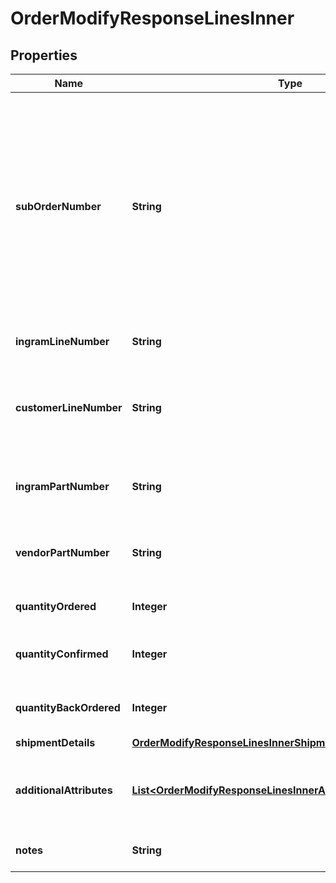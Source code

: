 

# OrderModifyResponseLinesInner


## Properties

| Name | Type | Description | Notes |
|------------ | ------------- | ------------- | -------------|
|**subOrderNumber** | **String** | The sub order number. The two-digit prefix is the warehouse code of the warehouse nearest the reseller. The middle number is the order number. The two-digit suffix is the sub order number. |  [optional] |
|**ingramLineNumber** | **String** | The IngramMicro line number. |  [optional] |
|**customerLineNumber** | **String** | The reseller&#39;s line number for reference in their system. |  [optional] |
|**ingramPartNumber** | **String** | The unique IngramMicro part number for the line item. |  [optional] |
|**vendorPartNumber** | **String** | The vendor&#39;s part number for the line item. |  [optional] |
|**quantityOrdered** | **Integer** | The quantity ordered of the line item. |  [optional] |
|**quantityConfirmed** | **Integer** | The quantity confirmed of the line item. |  [optional] |
|**quantityBackOrdered** | **Integer** | The quantity backordered of the line item. |  [optional] |
|**shipmentDetails** | [**OrderModifyResponseLinesInnerShipmentDetails**](OrderModifyResponseLinesInnerShipmentDetails.md) |  |  [optional] |
|**additionalAttributes** | [**List&lt;OrderModifyResponseLinesInnerAdditionalAttributesInner&gt;**](OrderModifyResponseLinesInnerAdditionalAttributesInner.md) | SAP requested and country-specific line level details. |  [optional] |
|**notes** | **String** | Line-level notes for the order. |  [optional] |



